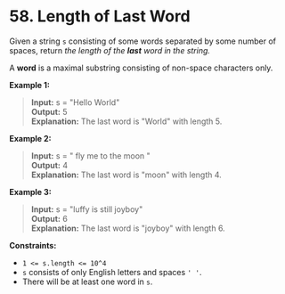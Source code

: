 # 58. Length of Last Word

Given a string `s` consisting of some words separated by some number of spaces, return _the length of the **last** word in the string._

A **word** is a maximal substring consisting of non-space characters only.

**Example 1:**
> **Input:** s = "Hello World"  
> **Output:** 5  
> **Explanation:** The last word is "World" with length 5.

**Example 2:**
> **Input:** s = "   fly me   to   the moon  "  
> **Output:** 4  
> **Explanation:** The last word is "moon" with length 4.

**Example 3:**
> **Input:** s = "luffy is still joyboy"  
> **Output:** 6  
> **Explanation:** The last word is "joyboy" with length 6.

**Constraints:**
* `1 <= s.length <= 10^4`
* `s` consists of only English letters and spaces `' '`.
* There will be at least one word in `s`.
